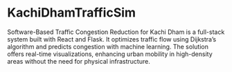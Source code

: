 # KachiDhamTrafficSim
Software-Based Traffic Congestion Reduction for Kachi Dham is a full-stack system built with React and Flask. It optimizes traffic flow using Dijkstra’s algorithm and predicts congestion with machine learning. The solution offers real-time visualizations, enhancing urban mobility in high-density areas without the need for physical infrastructure.
